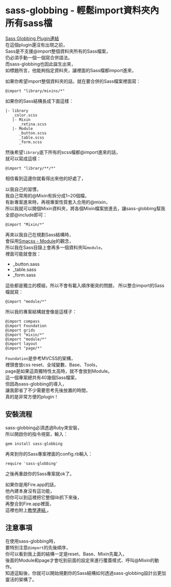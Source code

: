 # sass-globbing - 輕鬆import資料夾內所有sass檔  

<a href="https://github.com/chriseppstein/sass-globbing">Sass Globbing Plugin連結</a>  
在這個plugin還沒有出現之前，  
Sass是不支援@import整個資料夾所有的Sass檔案，  
仍必須手動一個一個寫合併語法。  
而sass-globbing也因此誕生出來，  
如標題所言，他能夠指定資料夾，讓裡面的Sass檔都import進來，  

如果你希望import整個資料夾的話，就在要合併的Sass檔案裡面寫：  
```
@import "library/mixins/*"
``` 
如果你的Sass結構長成下面這樣：  
```
|- library
   _color.scss
   |- Mixin
      _retina.scss
   |- Module
   	  _button.scss
   	  _table.scss
   	  _form.scss 
```  
然後希望`library`底下所有的scss檔都@import進來的話，  
就可以寫成這樣：  
```
@import "library/**/*"
```  

相信看到這邊你就看得出來他的好處了，  

以我自己的習慣，  
我自己常用的@Mixin有拆分成1~20個檔，  
有新專案進來時，再視專案性質套入合用的@mixin，  
所以我就可以開個Mixin資料夾，將各個Mixin檔案放進去，讓sass-globbing幫我全部@include即可：
```
@import "Mixin/*"
```

再來以我自己在規劃Sass結構時，  
會採用<a href="https://github.com/gonsakon/Learn-Sass-in-90-days/blob/master/docs/SMACSS/2.Module%20Rules.markdown" target="_blank">Smacss - Module</a>的觀念，   
所以我在Sass目錄上會再多一個資料夾叫`module`，  
裡面可能就會放：  
* _button.sass
* _table.sass
* _form.sass
 
這些都是獨立的模組，所以不會有載入順序衝突的問題，
所以整合import的Sass檔就寫：  
```
@import "module/*"
```

所以我的專案結構就會像是這樣子：  
```
@import compass                     
@import Foundation                         
@import grids
@import "mixin/*"
@import "module/*"
@import layout
@import "page/*" 
```  
`Foundation`是參考MVCSS的架構，  
裡頭會放css reset、全域變數、Base、Tools，  
page是如果這頁獨特性太高時，就不會放到Module。  
這一個專案總共有40幾個Sass檔案，  
但因為sass-globbing的導入，  
讓我節省了不少需要思考先後放置的時間，  
真的是非常方便的plugin！

## 安裝流程  
sass-globbing必須透過Ruby來安裝，  
所以開啟你的指令視窗，輸入：  
```
gem install sass-globbing
```  

再來到你的Sass專案裡面的config.rb輸入：  
```
require 'sass-globbing'
```  
之後再重啟你的Sass專案就ok了。  

如果你是用Fire.app的話，  
他內建本身沒有這功能，  
但你可以到這裡把它整個lib抓下來後，  
再整合到Fire.app裡面，  
這裡也附上<a href="http://fireapp.kkbox.com/doc/tw/extension.html" target="_blank">教學連結 </a>。  

## 注意事項  
在使用sass-globbing時，  
要特別注意`@import`的先後順序，  
你可以看到我上面的結構一定是reset、Base、Mixin先載入，  
後面的Module和page才會吃到前面的設定來進行覆蓋樣式、呼叫@Mixin的動作。   
知道這點後，你就可以開始規劃你的Sass結構如何透過sass-globbing設計出更加靈活的架構了。
